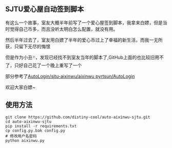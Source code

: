 ## SJTU爱心屋自动签到脚本

有这么一个故事，室友大概半年前写了一个爱心屋签到脚本，我拿来白嫖，但是当时觉得自己币多，而且没听太明白怎么配置，就没有用。

然后半年过去了，室友用白嫖了半年的爱心币过上了幸福的新生活，而我一无所获，只留下无尽的悔恨

但是作为小丑🃏，发现已经找不到室友当年的脚本了,GitHub上面的也比较旧用不了，只好自己花了一个晚上重写了一个

部分参考了[AutoLogin/sjtu-aixinwu/aixinwu pyrtsun/AutoLogin](https://github.com/rtsun/AutoLogin/blob/master/sjtu-aixinwu/aixinwu.py)

欢迎大家白嫖~

## 使用方法

```
git clone https://github.com/distiny-cool/auto-aixinwu-sjtu.git
cd auto-aixinwu-sjtu
pip install -r requirements.txt
cp config.py.bak config.py
# 修改用户名密码
python aixinwu.py
```
